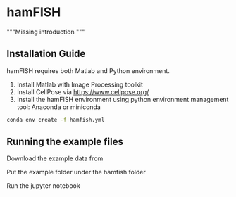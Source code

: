 hamFISH
===================================
"""Missing introduction """


## Installation Guide

hamFISH requires both Matlab and Python environment.


1. Install Matlab with Image Processing toolkit
2. Install CellPose via <https://www.cellpose.org/>
3. Install the hamFISH environment using python environment management tool: Anaconda or miniconda
~~~sh
conda env create -f hamfish.yml
~~~

## Running the example files
Download the example data from  <Placeholder>

Put the example folder under the hamfish folder

Run the jupyter notebook
